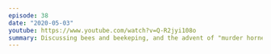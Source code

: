 ```yaml
---
episode: 38
date: "2020-05-03"
youtube: https://www.youtube.com/watch?v=Q-R2jyi108o
summary: Discussing bees and beekeping, and the advent of "murder hornets"
---
```

